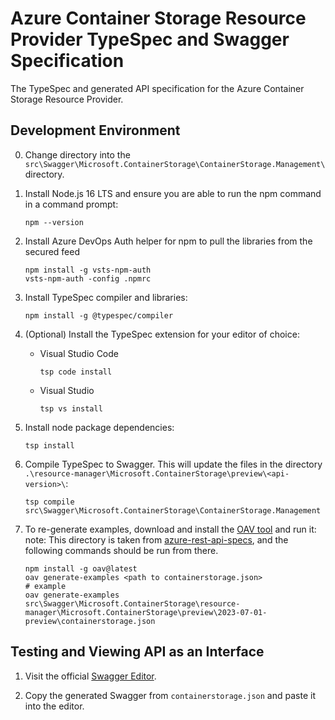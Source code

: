 # Azure Container Storage Resource Provider TypeSpec and Swagger Specification

The TypeSpec and generated API specification for the Azure Container Storage Resource Provider.

## Development Environment

0. Change directory into the `src\Swagger\Microsoft.ContainerStorage\ContainerStorage.Management\` directory.

1. Install Node.js 16 LTS and ensure you are able to run the npm command in a command prompt:

   ```console
   npm --version
   ```

2. Install Azure DevOps Auth helper for npm to pull the libraries from the secured feed

   ```console
   npm install -g vsts-npm-auth
   vsts-npm-auth -config .npmrc
   ```

3. Install TypeSpec compiler and libraries:

   ```console
   npm install -g @typespec/compiler
   ```

4. (Optional) Install the TypeSpec extension for your editor of choice:

   - Visual Studio Code

     ``` console
     tsp code install
     ```

   - Visual Studio

     ``` console
     tsp vs install
     ```

5. Install node package dependencies:

   ```console
   tsp install
   ```

6. Compile TypeSpec to Swagger.  This will update the files in the directory `.\resource-manager\Microsoft.ContainerStorage\preview\<api-version>\`:

   ```console
   tsp compile src\Swagger\Microsoft.ContainerStorage\ContainerStorage.Management
   ```

7. To re-generate examples, download and install the [OAV
   tool](https://github.com/Azure/oav) and run it: note: This directory is taken
   from [azure-rest-api-specs](https://github.com/Azure/azure-rest-api-specs),
   and the following commands should be run from there.

   ```console
   npm install -g oav@latest
   oav generate-examples <path to containerstorage.json>
   # example
   oav generate-examples src\Swagger\Microsoft.ContainerStorage\resource-manager\Microsoft.ContainerStorage\preview\2023-07-01-preview\containerstorage.json
   ```

## Testing and Viewing API as an Interface

1. Visit the official [Swagger Editor](https://editor.swagger.io/).

2. Copy the generated Swagger from `containerstorage.json` and paste it into the editor.

